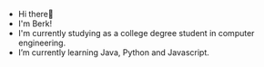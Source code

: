 - Hi there👋
- I'm Berk!
- I'm currently studying as a college degree student in computer engineering.
- I’m currently learning Java, Python and Javascript.


<!---
BerkBelhan/BerkBelhan is a ✨ special ✨ repository because its `README.md` (this file) appears on your GitHub profile.
You can click the Preview link to take a look at your changes.
--->
